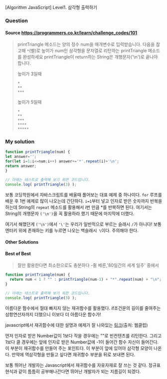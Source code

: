 [Algorithm JavaScript] Level1. 삼각형 출력하기

### Question

#### Source https://programmers.co.kr/learn/challenge_codes/101

> printTriangle 메소드는 양의 정수 num을 매개변수로 입력받습니다.
> 다음을 참고해 `*`(별)로 높이가 num인 삼각형을 문자열로 리턴하는 printTriangle 메소드를 완성하세요
> printTriangle이 return하는 String은 개행문자('\n')로 끝나야 합니다.
>
> 높이가 3일때
>
> ```
> *
> **
> ***
>
> ```
>
> 높이가 5일때
>
> ```
> *
> **
> ***
> ****
> *****
> ```

### My solution

```javascript
function printTriangle(num) {
let answer='';
for(let i=1;i<=num;i++) answer+='*'.repeat(i)+'\n';
return answer;
}

// 아래는 테스트로 출력해 보기 위한 코드입니다.
console.log( printTriangle(3) );
```

보통 코딩학원에서 자바스크립트를 배울때 풀어보는 대표 예제 중 하나이다. ```for``` 루프를 배운 후 1번 예제로 많이 나오는데 간단하다. ```i=1```부터 넣고 인자로 받은 숫자까지 반복을 하는데 String의 ```repeat``` 메소드를 활용해서 i번 만큼 *를 반복하면 된다. 여기서는 String의 개행문자 ```('\n')```을 꼭 활용하라 했기 때문에 마지막에 더했다. 

여기서 해맸던게 ```('\n')```에서 ```'\'```는 우리가 일반적으로 부르는 슬래시 ```/```가 아니다! 보통 엔터키 위에 존재하는 키를 누르면 나오는 백슬래시``` \```이다. 주의해야 한다.

#### Other Solutions

#### Best of Best

> 잘만 활용한다면 최소한으로도 충분하다 -쥘 베른,'80일간의 세계 일주' 중에서

```javascript
function printTriangle(num) {
  return num < 1 ? "" : printTriangle(num-1) + "*".repeat(num) + "\n";
}

// 아래는 테스트로 출력해 보기 위한 코드입니다.
console.log( printTriangle(3) );
```

아름다운 함수에서 절대 빠지지 않는 재귀함수를 활용했다. if조건문의 길이를 줄여주는 삼항연산자까지 더했으니 이보다 더 아름다운 함수가! 

javascript에서 재귀함수에 대한 설명과 예제가 잘 나와있는 [링크](http://webclub.tistory.com/72)(출처: 웹클럽)

먼저 인자로 받은 Number값이 1보다 작을 경우에는 ""로 빈컨텐츠를 리턴한다. 그리고 1보다 클 경우에는 앞에 인자로 받은 Number값에 -1이 들어간 함수 자신이 들어간다. 이 부분이 재귀함수를 만들어 주는 포인트다. 이 부분이 앞에 있어야 삼각형 모양이 나온다. 만약에 역삼각형을 만들고 싶다면 재귀함수 부분을 뒤로 보내면 된다.

보통 뛰어난 개발자는 Javascript에서 재귀함수를 자유자재로 잘 쓰는 것 같다. 정규표현식과 같이 틈틈히 공부해나간다면 뛰어난 개발자가 되는 지름길이 되겠다.

